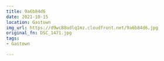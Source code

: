 ```yaml
---
title: 9a6b84d6
date: 2021-10-15
location: Gastown
img_url: https://d9wc88udlq1mz.cloudfront.net/9a6b84d6.jpg
original_fn: DSC_1471.jpg
tags:
- Gastown

---
```

